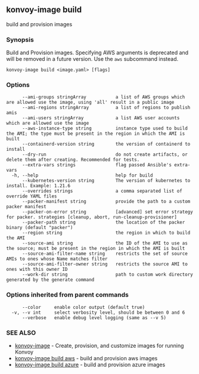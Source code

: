 ## konvoy-image build

build and provision images

### Synopsis

Build and Provision images. Specifying AWS arguments is deprecated and will be removed in a future version. Use the `aws` subcommand instead.

```
konvoy-image build <image.yaml> [flags]
```

### Options

```
      --ami-groups stringArray           a list of AWS groups which are allowed use the image, using 'all' result in a public image
      --ami-regions stringArray          a list of regions to publish amis
      --ami-users stringArray            a list AWS user accounts which are allowed use the image
      --aws-instance-type string         instance type used to build the AMI; the type must be present in the region in which the AMI is built
      --containerd-version string        the version of containerd to install
      --dry-run                          do not create artifacts, or delete them after creating. Recommended for tests.
      --extra-vars strings               flag passed Ansible's extra-vars
  -h, --help                             help for build
      --kubernetes-version string        The version of kubernetes to install. Example: 1.21.6
      --overrides strings                a comma separated list of override YAML files
      --packer-manifest string           provide the path to a custom packer manifest
      --packer-on-error string           [advanced] set error strategy for packer. strategies [cleanup, abort, run-cleanup-provisioner]
      --packer-path string               the location of the packer binary (default "packer")
      --region string                    the region in which to build the AMI
      --source-ami string                the ID of the AMI to use as the source; must be present in the region in which the AMI is built
      --source-ami-filter-name string    restricts the set of source AMIs to ones whose Name matches filter
      --source-ami-filter-owner string   restricts the source AMI to ones with this owner ID
      --work-dir string                  path to custom work directory generated by the generate command
```

### Options inherited from parent commands

```
      --color     enable color output (default true)
  -v, --v int     select verbosity level, should be between 0 and 6
      --verbose   enable debug level logging (same as --v 5)
```

### SEE ALSO

* [konvoy-image](konvoy-image.md)	 - Create, provision, and customize images for running Konvoy
* [konvoy-image build aws](konvoy-image_build_aws.md)	 - build and provision aws images
* [konvoy-image build azure](konvoy-image_build_azure.md)	 - build and provision azure images

